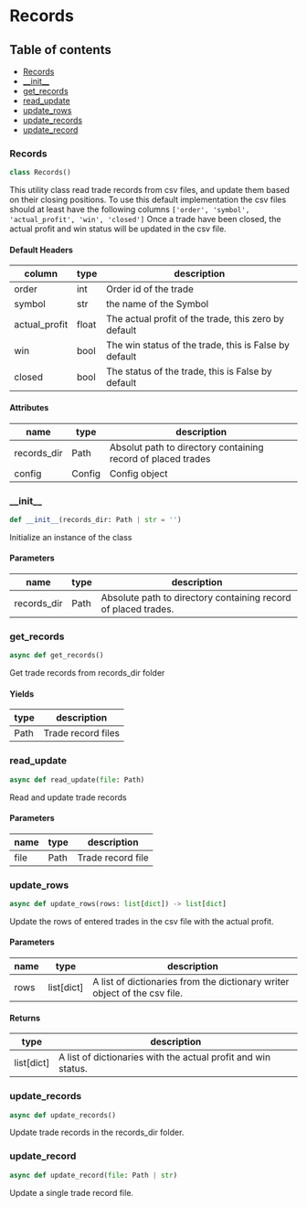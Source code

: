# Records

## Table of contents
- [Records](#records)
- [\_\_init\_\_](#__init__)
- [get\_records](#get_records)
- [read\_update](#read_update)
- [update\_rows](#update_rows)
- [update\_records](#update_records)
- [update\_record](#update_record)
  
<a id="records"></a>
### Records
```python
class Records()
```
This utility class read trade records from csv files, and update them based on their closing positions. To use this default
implementation the csv files should at least have the following columns `['order', 'symbol', 'actual_profit', 'win', 'closed']`
Once a trade have been closed, the actual profit and win status will be updated in the csv file.
#### Default Headers
| column        | type  | description                                           |
|---------------|-------|-------------------------------------------------------|
| order         | int   | Order id of the trade                                 |
| symbol        | str   | the name of the Symbol                                |
| actual_profit | float | The actual profit of the trade, this zero by default  |
| win           | bool  | The win status of the trade, this is False by default |
| closed        | bool  | The status of the trade, this is False by default     |
#### Attributes
| name        | type   | description                                                  |
|-------------|--------|--------------------------------------------------------------|
| records_dir | Path   | Absolut path to directory containing record of placed trades |
| config      | Config | Config object                                                |

<a id="__init__"></a>
### \_\_init\_\_
```python
def __init__(records_dir: Path | str = '')
```
Initialize an instance of the class
#### Parameters
| name         | type | description                                                    |
|--------------|------|----------------------------------------------------------------|
| records_dir  | Path | Absolute path to directory containing record of placed trades. |

<a id="get_records"></a>
### get\_records
```python
async def get_records()
```
Get trade records from records_dir folder
#### Yields
| type | description        |
|------|--------------------|
| Path | Trade record files |

<a id="read_update"></a>
### read\_update
```python
async def read_update(file: Path)
```
Read and update trade records
#### Parameters
| name | type | description       |
|------|------|-------------------|
| file | Path | Trade record file |

<a id="update_rows"></a>
### update\_rows
```python
async def update_rows(rows: list[dict]) -> list[dict]
```
Update the rows of entered trades in the csv file with the actual profit.
#### Parameters
| name | type       | description                                                               |
|------|------------|---------------------------------------------------------------------------|
| rows | list[dict] | A list of dictionaries from the dictionary writer object of the csv file. |

#### Returns
| type       | description                                                   |
|------------|---------------------------------------------------------------|
| list[dict] | A list of dictionaries with the actual profit and win status. |


<a id="update_records"></a>
### update\_records
```python
async def update_records()
```
Update trade records in the records_dir folder.

<a id="update_record"></a>
### update\_record
```python
async def update_record(file: Path | str)
```
Update a single trade record file.

